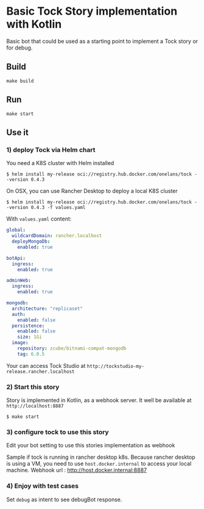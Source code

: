 # Basic Tock Story implementation with Kotlin

Basic bot that could be used as a starting point to implement a Tock story or for debug.

## Build

```shell
make build
```

## Run

```shell
make start
```

## Use it

### 1) deploy Tock via Helm chart

You need a K8S cluster with Helm installed

```shell
$ helm install my-release oci://registry.hub.docker.com/onelans/tock --version 0.4.3
```

On OSX, you can use Rancher Desktop to deploy a local K8S cluster

```shell
$ helm install my-release oci://registry.hub.docker.com/onelans/tock --version 0.4.3 -f values.yaml
```
    
With `values.yaml` content:

```yaml
global:
  wildcardDomain: rancher.localhost
  deployMongoDb:
    enabled: true

botApi:
  ingress:
    enabled: true

adminWeb:
  ingress:
    enabled: true

mongodb:
  architecture: "replicaset"
  auth:
    enabled: false
  persistence:
    enabled: false
    size: 1Gi
  image:
    repository: zcube/bitnami-compat-mongodb
    tag: 6.0.5
```
 Your can access Tock Studio at `http://tockstudio-my-release.rancher.localhost`


### 2) Start this story

Story is implemented in Kotlin, as a webhook server. It well be available at `http://localhost:8887`
```shell
$ make start
```

### 3) configure tock to use this story

Edit your bot setting to use this stories implementation as webhook

Sample if tock is running in rancher desktop k8s. Because rancher desktop is using a VM, you need to use `host.docker.internal` to access your local machine.
Webhook url : http://host.docker.internal:8887


### 4) Enjoy with test cases

Set `debug` as intent to see debugBot response.